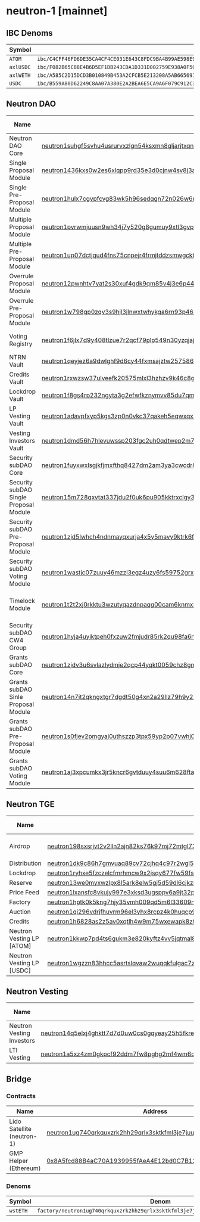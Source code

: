 # neutron-1 [mainnet]

## IBC Denoms
| Symbol    |                                                                        |
|-----------|------------------------------------------------------------------------|
| `ATOM`    | `ibc/C4CFF46FD6DE35CA4CF4CE031E643C8FDC9BA4B99AE598E9B0ED98FE3A2319F9` |
| `axlUSDC` | `ibc/F082B65C88E4B6D5EF1DB243CDA1D331D002759E938A0F5CD3FFDC5D53B3E349` |
| `axlWETH` | `ibc/A585C2D15DCD3B010849B453A2CFCB5E213208A5AB665691792684C26274304D` |
| `USDC`    | `ibc/B559A80D62249C8AA07A380E2A2BEA6E5CA9A6F079C912C3A9E9B494105E4F81` |

## Neutron DAO

| Name                                   |                                                                                                                                                                                        | Source Code                                                                                                                                       |
|----------------------------------------|----------------------------------------------------------------------------------------------------------------------------------------------------------------------------------------|---------------------------------------------------------------------------------------------------------------------------------------------------|
| Neutron DAO Core                       | [neutron1suhgf5svhu4usrurvxzlgn54ksxmn8gljarjtxqnapv8kjnp4nrstdxvff](https://neutron.celat.one/neutron-1/contracts/neutron1suhgf5svhu4usrurvxzlgn54ksxmn8gljarjtxqnapv8kjnp4nrstdxvff) | [cwd-core](https://github.com/neutron-org/neutron-dao/tree/main/contracts/dao/cwd-core)                                                           |
| Single Proposal Module                 | [neutron1436kxs0w2es6xlqpp9rd35e3d0cjnw4sv8j3a7483sgks29jqwgshlt6zh](https://neutron.celat.one/neutron-1/contracts/neutron1436kxs0w2es6xlqpp9rd35e3d0cjnw4sv8j3a7483sgks29jqwgshlt6zh) | [cwd-proposal-single](https://github.com/neutron-org/neutron-dao/tree/main/contracts/dao/proposal/cwd-proposal-single)                            |
| Single Pre-Proposal Module             | [neutron1hulx7cgvpfcvg83wk5h96sedqgn72n026w6nl47uht554xhvj9nsgs8v0z](https://neutron.celat.one/neutron-1/contracts/neutron1hulx7cgvpfcvg83wk5h96sedqgn72n026w6nl47uht554xhvj9nsgs8v0z) | [cwd-pre-propose-single](https://github.com/neutron-org/neutron-dao/tree/main/contracts/dao/pre-propose/cwd-pre-propose-single)                   |
| Multiple Proposal Module               | [neutron1pvrwmjuusn9wh34j7y520g8gumuy9xtl3gvprlljfdpwju3x7ucsj3fj40](https://neutron.celat.one/neutron-1/contracts/neutron1pvrwmjuusn9wh34j7y520g8gumuy9xtl3gvprlljfdpwju3x7ucsj3fj40) | [cwd-proposal-multiple](https://github.com/neutron-org/neutron-dao/tree/main/contracts/dao/proposal/cwd-proposal-multiple)                        |
| Multiple Pre-Proposal Module           | [neutron1up07dctjqud4fns75cnpejr4frmjtddzsmwgcktlyxd4zekhwecqt2h8u6](https://neutron.celat.one/neutron-1/contracts/neutron1up07dctjqud4fns75cnpejr4frmjtddzsmwgcktlyxd4zekhwecqt2h8u6) | [cwd-pre-propose-multiple](https://github.com/neutron-org/neutron-dao/tree/main/contracts/dao/pre-propose/cwd-pre-propose-multiple)               |
| Overrule Proposal Module               | [neutron12pwnhtv7yat2s30xuf4gdk9qm85v4j3e6p44let47pdffpklcxlq56v0te](https://neutron.celat.one/neutron-1/contracts/neutron12pwnhtv7yat2s30xuf4gdk9qm85v4j3e6p44let47pdffpklcxlq56v0te) | [cwd-proposal-single](https://github.com/neutron-org/neutron-dao/tree/main/contracts/dao/proposal/cwd-proposal-single)                            |
| Overrule Pre-Proposal Module           | [neutron1w798gp0zqv3s9hjl3jlnwxtwhykga6rn93p46q2crsdqhaj3y4gsum0096](https://neutron.celat.one/neutron-1/contracts/neutron1w798gp0zqv3s9hjl3jlnwxtwhykga6rn93p46q2crsdqhaj3y4gsum0096) | [cwd-pre-propose-single-overrule](https://github.com/neutron-org/neutron-dao/tree/main/contracts/dao/pre-propose/cwd-pre-propose-single-overrule) |
| Voting Registry                        | [neutron1f6jlx7d9y408tlzue7r2qcf79plp549n30yzqjajjud8vm7m4vdspg933s](https://neutron.celat.one/neutron-1/contracts/neutron1f6jlx7d9y408tlzue7r2qcf79plp549n30yzqjajjud8vm7m4vdspg933s) | [neutron-voting-registry](https://github.com/neutron-org/neutron-dao/tree/main/contracts/dao/voting/neutron-voting-registry)                      |
| NTRN Vault                             | [neutron1qeyjez6a9dwlghf9d6cy44fxmsajztw257586akk6xn6k88x0gus5djz4e](https://neutron.celat.one/neutron-1/contracts/neutron1qeyjez6a9dwlghf9d6cy44fxmsajztw257586akk6xn6k88x0gus5djz4e) | [neutron-vault](https://github.com/neutron-org/neutron-dao/tree/main/contracts/dao/voting/neutron-vault)                                          |
| Credits Vault                          | [neutron1rxwzsw37ulveefk20575mlxl3hzhzv9k46c8gklfkt4g2vk4w3tse8usrs](https://neutron.celat.one/neutron-1/contracts/neutron1rxwzsw37ulveefk20575mlxl3hzhzv9k46c8gklfkt4g2vk4w3tse8usrs) | [credits-vault](https://github.com/neutron-org/neutron-dao/tree/main/contracts/dao/voting/credits-vault)                                          |
| Lockdrop Vault                         | [neutron1f8gs4rp232ngyta3g2efwfkznymvv85du7qm9y0mhvjxpp3cq68qgquudm](https://neutron.celat.one/neutron-1/contracts/neutron1f8gs4rp232ngyta3g2efwfkznymvv85du7qm9y0mhvjxpp3cq68qgquudm) | [lockdrop-vault](https://github.com/neutron-org/neutron-dao/tree/main/contracts/dao/voting/lockdrop-vault)                                        |
| LP Vesting Vault                       | [neutron1adavpfxyp5kgs3zp0n0vkc37qakeh5eqwxqxzysgg0ahlx82rmsqp4rnz8](https://neutron.celat.one/neutron-1/contracts/neutron1adavpfxyp5kgs3zp0n0vkc37qakeh5eqwxqxzysgg0ahlx82rmsqp4rnz8) | [vesting-lp-vault](https://github.com/neutron-org/neutron-dao/tree/main/contracts/dao/voting/vesting-lp-vault)                                    |
| Vesting Investors Vault                | [neutron1dmd56h7hlevuwssp203fgc2uh0qdtwep2m735fzksuavgq3naslqp0ehvx](https://neutron.celat.one/neutron-1/contracts/neutron1dmd56h7hlevuwssp203fgc2uh0qdtwep2m735fzksuavgq3naslqp0ehvx) | [investors-vesting-vault](https://github.com/neutron-org/neutron-dao/tree/main/contracts/dao/voting/investors-vesting-vault)                      |
| Security subDAO Core                   | [neutron1fuyxwxlsgjkfjmxfthq8427dm2am3ya3cwcdr8gls29l7jadtazsuyzwcc](https://neutron.celat.one/neutron-1/contracts/neutron1fuyxwxlsgjkfjmxfthq8427dm2am3ya3cwcdr8gls29l7jadtazsuyzwcc) | [cwd-subdao-core](https://github.com/neutron-org/neutron-dao/tree/main/contracts/subdaos/cwd-subdao-core)                                         |
| Security subDAO Single Proposal Module | [neutron15m728qxvtat337jdu2f0uk6pu905kktrxclgy36c0wd822tpxcmqvnrurt](https://neutron.celat.one/neutron-1/contracts/neutron15m728qxvtat337jdu2f0uk6pu905kktrxclgy36c0wd822tpxcmqvnrurt) | [cwd-subdao-proposal-single](https://github.com/neutron-org/neutron-dao/tree/main/contracts/subdaos/proposal/cwd-subdao-proposal-single)          |
| Security subDAO Pre-Proposal Module    | [neutron1zjd5lwhch4ndnmayqxurja4x5y5mavy9ktrk6fzsyzan4wcgawnqjk5g26](https://neutron.celat.one/neutron-1/contracts/neutron1zjd5lwhch4ndnmayqxurja4x5y5mavy9ktrk6fzsyzan4wcgawnqjk5g26) | [cwd-subdao-pre-propose-single](https://github.com/neutron-org/neutron-dao/tree/main/contracts/subdaos/pre-propose/cwd-subdao-pre-propose-single) |
| Security subDAO Voting Module          | [neutron1wastjc07zuuy46mzzl3egz4uzy6fs59752grxqvz8zlsqccpv2wqhjw0cl](https://neutron.celat.one/neutron-1/contracts/neutron1wastjc07zuuy46mzzl3egz4uzy6fs59752grxqvz8zlsqccpv2wqhjw0cl) | [cwd-voting-cw4](https://github.com/DA0-DA0/dao-contracts/tree/9e496379a1c1e89e00133865c9a1041dfdb20612/contracts/voting/cwd-voting-cw4)          |
| Timelock Module                        | [neutron1t2t2xj0rkktu3wzutyqazdnpaqg00cam6knmx9uqeawfukqp8fss0hz78j](https://neutron.celat.one/neutron-1/contracts/neutron1t2t2xj0rkktu3wzutyqazdnpaqg00cam6knmx9uqeawfukqp8fss0hz78j) | [cwd-subdao-timelock-single](https://github.com/neutron-org/neutron-dao/tree/main/contracts/subdaos/cwd-subdao-timelock-single)                   |
| Security subDAO CW4 Group              | [neutron1hyja4uyjktpeh0fxzuw2fmjudr85rk2qu98fa6nuh6d4qru9l0ssh3kgnu](https://neutron.celat.one/neutron-1/contracts/neutron1hyja4uyjktpeh0fxzuw2fmjudr85rk2qu98fa6nuh6d4qru9l0ssh3kgnu) | [cw4-group](https://github.com/CosmWasm/cw-plus/tree/v1.0.1/contracts/cw4-group)                                                                  |
| Grants subDAO Core                     | [neutron1zjdv3u6svlazlydmje2qcp44yqkt0059chz8gmyl5yrklmgv6fzq9chelu](https://neutron.celat.one/neutron-1/contracts/neutron1zjdv3u6svlazlydmje2qcp44yqkt0059chz8gmyl5yrklmgv6fzq9chelu) | [cwd-subdao-core](https://github.com/neutron-org/neutron-dao/tree/main/contracts/subdaos/cwd-subdao-core)                                         |
| Grants subDAO Sinle Proposal Module    | [neutron14n7jt2qkngxtgr7dgdt50g4xn2a29llz79h9y25lrsqyxrwmngmsmt9kta](https://neutron.celat.one/neutron-1/contracts/neutron14n7jt2qkngxtgr7dgdt50g4xn2a29llz79h9y25lrsqyxrwmngmsmt9kta) | [cwd-subdao-proposal-single](https://github.com/neutron-org/neutron-dao/tree/main/contracts/subdaos/proposal/cwd-subdao-proposal-single)          |
| Grants subDAO Pre-Proposal Module      | [neutron1s0fjev2pmgyaj0uthszzp3tpx59yp2p07vwhj0467sl9j343dk9qss6x9w](https://neutron.celat.one/neutron-1/contracts/neutron1s0fjev2pmgyaj0uthszzp3tpx59yp2p07vwhj0467sl9j343dk9qss6x9w) | [cwd-subdao-pre-propose-single](https://github.com/neutron-org/neutron-dao/tree/main/contracts/subdaos/pre-propose/cwd-subdao-pre-propose-single) |
| Grants subDAO Voting Module            | [neutron1aj3xpcumkx3jr5kncr6gvtduuy4suu6m628ftadv8x8vx9vrfhxs8gkzk7](https://neutron.celat.one/neutron-1/contracts/neutron1aj3xpcumkx3jr5kncr6gvtduuy4suu6m628ftadv8x8vx9vrfhxs8gkzk7) | [cwd-voting-cw4](https://github.com/DA0-DA0/dao-contracts/tree/9e496379a1c1e89e00133865c9a1041dfdb20612/contracts/voting/cwd-voting-cw4)          |

## Neutron TGE

| Name                      |                                                                                                                                                                                        | Source code                                                                                                         |
|---------------------------|----------------------------------------------------------------------------------------------------------------------------------------------------------------------------------------|---------------------------------------------------------------------------------------------------------------------|
| Airdrop                   | [neutron198sxsrjvt2v2lln2ajn82ks76k97mj72mtgl7309jehd0vy8rezs7e6c56](https://neutron.celat.one/neutron-1/contracts/neutron198sxsrjvt2v2lln2ajn82ks76k97mj72mtgl7309jehd0vy8rezs7e6c56) | [cw20-merkle-airdrop](https://github.com/neutron-org/neutron-tge-contracts/tree/main/contracts/cw20-merkle-airdrop) |
| Distribution              | [neutron1dk9c86h7gmvuaq89cv72cjhq4c97r2wgl5gyfruv6shquwspalgq5u7sy5](https://neutron.celat.one/neutron-1/contracts/neutron1dk9c86h7gmvuaq89cv72cjhq4c97r2wgl5gyfruv6shquwspalgq5u7sy5) | [distribution](https://github.com/neutron-org/neutron-dao/tree/main/contracts/tokenomics/distribution)              |
| Lockdrop                  | [neutron1ryhxe5fzczelcfmrhmcw9x2jsqy677fw59fsctr09srk24lt93eszwlvyj](https://neutron.celat.one/neutron-1/contracts/neutron1ryhxe5fzczelcfmrhmcw9x2jsqy677fw59fsctr09srk24lt93eszwlvyj) | [lockdrop](https://github.com/neutron-org/neutron-tge-contracts/tree/main/contracts/lockdrop)                       |
| Reserve                   | [neutron13we0myxwzlpx8l5ark8elw5gj5d59dl6cjkzmt80c5q5cv5rt54qvzkv2a](https://neutron.celat.one/neutron-1/contracts/neutron13we0myxwzlpx8l5ark8elw5gj5d59dl6cjkzmt80c5q5cv5rt54qvzkv2a) | [reserve](https://github.com/neutron-org/neutron-dao/tree/main/contracts/tokenomics/reserve)                        |
| Price Feed                | [neutron1lxansfc8vkujy997e3xksd3ugsppv6a9jt32pjtgaxr0zkcnkznq67z3ax](https://neutron.celat.one/neutron-1/contracts/neutron1lxansfc8vkujy997e3xksd3ugsppv6a9jt32pjtgaxr0zkcnkznq67z3ax) | [price-feed](https://github.com/neutron-org/neutron-tge-contracts/tree/main/contracts/price-feed)                   |
| Factory                   | [neutron1hptk0k5kng7hjy35vmh009qd5m6l33609nypgf2yc6nqnewduqasxplt4e](https://neutron.celat.one/neutron-1/contracts/neutron1hptk0k5kng7hjy35vmh009qd5m6l33609nypgf2yc6nqnewduqasxplt4e) | [factory](https://github.com/astroport-fi/astroport-core/tree/v1.1.0/contracts/factory)                             |
| Auction                   | [neutron1qj296vdrjfhuvrm96el3yhx8rcpz4k0huqcp9vwtqzhxwrduhs8s49y3p4](https://neutron.celat.one/neutron-1/contracts/neutron1qj296vdrjfhuvrm96el3yhx8rcpz4k0huqcp9vwtqzhxwrduhs8s49y3p4) | [auction](https://github.com/neutron-org/neutron-tge-contracts/tree/main/contracts/auction)                         |
| Credits                   | [neutron1h6828as2z5av0xqtlh4w9m75wxewapk8z9l2flvzc29zeyzhx6fqgp648z](https://neutron.celat.one/neutron-1/contracts/neutron1h6828as2z5av0xqtlh4w9m75wxewapk8z9l2flvzc29zeyzhx6fqgp648z) | [credits](https://github.com/neutron-org/neutron-tge-contracts/tree/main/contracts/credits)                         |
| Neutron Vesting LP [ATOM] | [neutron1kkwp7pd4ts6gukm3e820kyftz4vv5jqtmal8pwqezrnq2ddycqasr87x9p](https://neutron.celat.one/neutron-1/contracts/neutron1kkwp7pd4ts6gukm3e820kyftz4vv5jqtmal8pwqezrnq2ddycqasr87x9p) | [vesting-lp](https://github.com/neutron-org/neutron-tge-contracts/tree/main/contracts/vesting-lp)                   |
| Neutron Vesting LP [USDC] | [neutron1wgzzn83hhcc5asrtslqvaw2wuqqkfulgac7ze94dmqkrxu8nsensmy9dkv](https://neutron.celat.one/neutron-1/contracts/neutron1wgzzn83hhcc5asrtslqvaw2wuqqkfulgac7ze94dmqkrxu8nsensmy9dkv) | [vesting-lp](https://github.com/neutron-org/neutron-tge-contracts/tree/main/contracts/vesting-lp)                   |

## Neutron Vesting

| Name                      |                                                                                                                                                                                        | Source code                                                                                                                                     |
|---------------------------|----------------------------------------------------------------------------------------------------------------------------------------------------------------------------------------|-------------------------------------------------------------------------------------------------------------------------------------------------|
| Neutron Vesting Investors | [neutron14q5elxj4ghktt7d7d0uw0cs0gqyeay25h5fkree897gjm38gevxqmvqsq5](https://neutron.celat.one/neutron-1/contracts/neutron14q5elxj4ghktt7d7d0uw0cs0gqyeay25h5fkree897gjm38gevxqmvqsq5) | [vesting-investors](https://github.com/neutron-org/neutron-tge-contracts/tree/main/contracts/vesting-investors)                                 |
| LTI Vesting               | [neutron1a5xz4zm0gkpcf92ddm7fw8pghg2mf4wm6cyu6cgcruq35upf7auslnnfye](https://neutron.celat.one/neutron-1/contracts/neutron1a5xz4zm0gkpcf92ddm7fw8pghg2mf4wm6cyu6cgcruq35upf7auslnnfye) | [vesting-lti](https://github.com/neutron-org/neutron-tge-contracts/tree/main/contracts/vesting-lti)                                             |

## Bridge

### Contracts

| Name                       | Address                                                                                                                                                                                |
|----------------------------|----------------------------------------------------------------------------------------------------------------------------------------------------------------------------------------|
| Lido Satellite (neutron-1) | [neutron1ug740qrkquxzrk2hh29qrlx3sktkfml3je7juusc2te7xmvsscns0n2wry](https://neutron.celat.one/neutron-1/contracts/neutron1ug740qrkquxzrk2hh29qrlx3sktkfml3je7juusc2te7xmvsscns0n2wry) |
| GMP Helper (Ethereum)      | [0x8A5fcd88B4aC70A1939955fAeA4E12bd0C7B1237](https://etherscan.io/address/0x8A5fcd88B4aC70A1939955fAeA4E12bd0C7B1237)                                                                  |

### Denoms

| Symbol   | Denom                                                                               |
|----------|-------------------------------------------------------------------------------------|
| `wstETH` | `factory/neutron1ug740qrkquxzrk2hh29qrlx3sktkfml3je7juusc2te7xmvsscns0n2wry/wstETH` |
